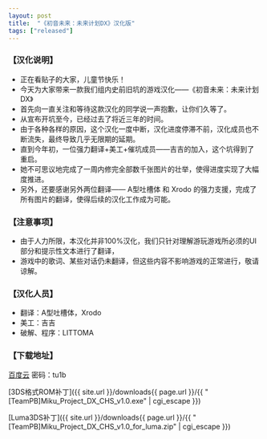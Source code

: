 ```yaml
---
layout: post
title:  "《初音未来：未来计划DX》汉化版"
tags: ["released"]
---
```



### 【汉化说明】
* 正在看贴子的大家，儿童节快乐！
* 今天为大家带来一款我们组内史前旧坑的游戏汉化——《初音未来：未来计划DX》
* 首先向一直关注和等待这款汉化的同学说一声抱歉，让你们久等了。
* 从宣布开坑至今，已经过去了将近三年的时间。
* 由于各种各样的原因，这个汉化一度中断，汉化进度停滞不前，汉化成员也不断流失，最终导致几乎无限期的延期。
* 直到今年初，一位强力翻译+美工+催坑成员——吉吉的加入，这个坑得到了重启。
* 她不可思议地完成了一周内修完全部数千张图片的壮举，使得进度实现了大幅度推进。
* 另外，还要感谢另外两位翻译—— A型吐槽体 和 Xrodo 的强力支援，完成了所有图片的翻译，使得后续的汉化工作成为可能。


### 【注意事项】
* 由于人力所限，本汉化并非100%汉化，我们只针对理解游玩游戏所必须的UI部分和提示性文本进行了翻译，
* 游戏中的歌词、某些对话仍未翻译，但这些内容不影响游戏的正常进行，敬请谅解。


### 【汉化人员】
* 翻译：A型吐槽体，Xrodo
* 美工：吉吉
* 破解、程序：LITTOMA

### 【下载地址】
[百度云](https://pan.baidu.com/s/1_iWr1STOkdSim1q4VNQaxw) 密码：tu1b

[3DS格式ROM补丁]({{ site.url }}/downloads{{ page.url }}/{{ "[TeamPB]Miku_Project_DX_CHS_v1.0.exe" | cgi_escape }})

[Luma3DS补丁]({{ site.url }}/downloads{{ page.url }}/{{ "[TeamPB]Miku_Project_DX_CHS_v1.0_for_luma.zip" | cgi_escape }})